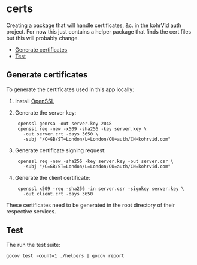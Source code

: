 # certs

Creating a package that will handle certificates, &c. in the kohrVid auth
project. For now this just contains a helper package that finds the cert files
but this will probably change.

<!-- vim-markdown-toc GFM -->

* [Generate certificates](#generate-certificates)
* [Test](#test)

<!-- vim-markdown-toc -->

## Generate certificates

To generate the certificates used in this app locally:

1. Install [OpenSSL](https://www.openssl.org/)
2. Generate the server key:

        openssl genrsa -out server.key 2048
        openssl req -new -x509 -sha256 -key server.key \
          -out server.crt -days 3650 \
          -subj "/C=GB/ST=London/L=London/OU=auth/CN=kohrvid.com"

3. Generate certificate signing request:

        openssl req -new -sha256 -key server.key -out server.csr \
          -subj "/C=GB/ST=London/L=London/OU=auth/CN=kohrvid.com"

4. Generate the client certificate:

        openssl x509 -req -sha256 -in server.csr -signkey server.key \
          -out client.crt -days 3650

These certificates need to be generated in the root directory of their respective
services.

## Test

The run the test suite:

    gocov test -count=1 ./helpers | gocov report
